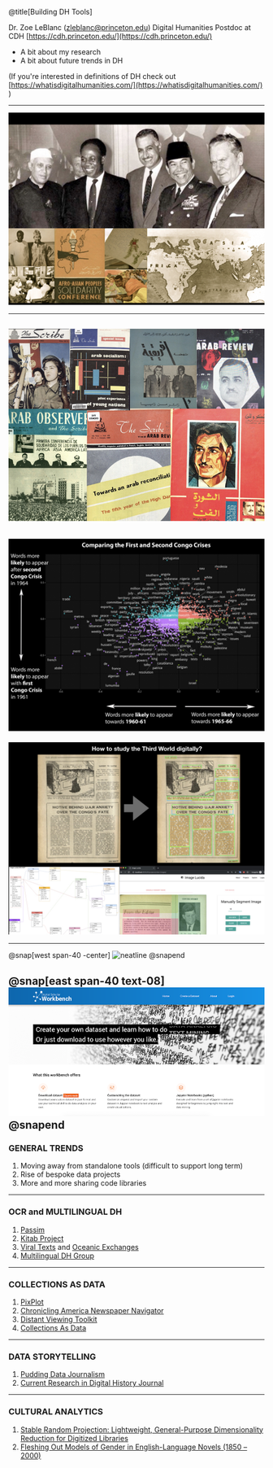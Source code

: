 @title[Building DH Tools]

Dr. Zoe LeBlanc (zleblanc@princeton.edu)
Digital Humanities Postdoc at CDH [https://cdh.princeton.edu/](https://cdh.princeton.edu/)

- A bit about my research
- A bit about future trends in DH

(If you're interested in definitions of DH check out [https://whatisdigitalhumanities.com/](https://whatisdigitalhumanities.com/) )  

---
![Third World](/slides/2020_02_14/images/thirdworld.jpeg)

---
![magazines](/slides/2020_02_14/images/magazines.jpeg)
---
![graph](/slides/2020_02_14/images/graph.jpeg)
---
![extract_data](/slides/2020_02_14/images/extract_data.jpeg)

---
@snap[west span-40 -center]
![neatline](https://digitalhumanities.duke.edu/sites/digitalhumanities.duke.edu/files/neatline.jpg)
@snapend

@snap[east span-40 text-08]
![ithaka](/slides/2020_02_14/images/ithaka.png)
@snapend
---
### GENERAL TRENDS

1. Moving away from standalone tools (difficult to support long term)
2. Rise of bespoke data projects
3. More and more sharing code libraries 
   
---
### OCR and MULTILINGUAL DH

1. [Passim](https://github.com/dasmiq/passim)
2. [Kitab Project](http://kitab-project.org/)
3. [Viral Texts](https://viraltexts.org/) and [Oceanic Exchanges](https://oceanicexchanges.org/)
4. [Multilingual DH Group](https://multilingualdh.org/en/)

---
### COLLECTIONS AS DATA

1. [PixPlot](https://dhlab.yale.edu/projects/pixplot/)
2. [Chronicling America Newspaper Navigator](https://labs.loc.gov/experiments/newspaper-navigator/?loclr=twndi)
3. [Distant Viewing Toolkit](https://distantviewing.org/)
4. [Collections As Data](https://collectionsasdata.github.io/)

---
### DATA STORYTELLING

1. [Pudding Data Journalism](https://pudding.cool/)
2. [Current Research in Digital History Journal](https://crdh.rrchnm.org/)

---
### CULTURAL ANALYTICS

1. [Stable Random Projection: Lightweight, General-Purpose Dimensionality Reduction for Digitized Libraries](http://benschmidt.org/publication/schmidt_stable_2018-1/)
2. [Fleshing Out Models of Gender in English-Language Novels (1850 – 2000)](https://culturalanalytics.org/article/11652-fleshing-out-models-of-gender-in-english-language-novels-1850-2000)